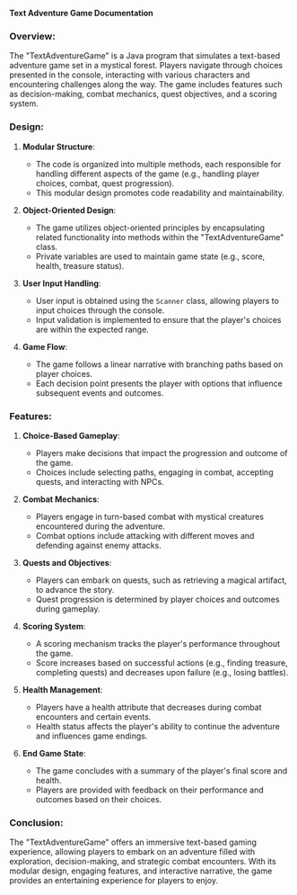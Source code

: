 **Text Adventure Game Documentation**
### Overview:

The "TextAdventureGame" is a Java program that simulates a text-based adventure game set in a mystical forest. Players navigate through choices presented in the console, interacting with various characters and encountering challenges along the way. The game includes features such as decision-making, combat mechanics, quest objectives, and a scoring system.

### Design:

1. **Modular Structure**:
   - The code is organized into multiple methods, each responsible for handling different aspects of the game (e.g., handling player choices, combat, quest progression).
   - This modular design promotes code readability and maintainability.

2. **Object-Oriented Design**:
   - The game utilizes object-oriented principles by encapsulating related functionality into methods within the "TextAdventureGame" class.
   - Private variables are used to maintain game state (e.g., score, health, treasure status).

3. **User Input Handling**:
   - User input is obtained using the `Scanner` class, allowing players to input choices through the console.
   - Input validation is implemented to ensure that the player's choices are within the expected range.

4. **Game Flow**:
   - The game follows a linear narrative with branching paths based on player choices.
   - Each decision point presents the player with options that influence subsequent events and outcomes.

### Features:

1. **Choice-Based Gameplay**:
   - Players make decisions that impact the progression and outcome of the game.
   - Choices include selecting paths, engaging in combat, accepting quests, and interacting with NPCs.

2. **Combat Mechanics**:
   - Players engage in turn-based combat with mystical creatures encountered during the adventure.
   - Combat options include attacking with different moves and defending against enemy attacks.

3. **Quests and Objectives**:
   - Players can embark on quests, such as retrieving a magical artifact, to advance the story.
   - Quest progression is determined by player choices and outcomes during gameplay.

4. **Scoring System**:
   - A scoring mechanism tracks the player's performance throughout the game.
   - Score increases based on successful actions (e.g., finding treasure, completing quests) and decreases upon failure (e.g., losing battles).

5. **Health Management**:
   - Players have a health attribute that decreases during combat encounters and certain events.
   - Health status affects the player's ability to continue the adventure and influences game endings.

6. **End Game State**:
   - The game concludes with a summary of the player's final score and health.
   - Players are provided with feedback on their performance and outcomes based on their choices.

### Conclusion:

The "TextAdventureGame" offers an immersive text-based gaming experience, allowing players to embark on an adventure filled with exploration, decision-making, and strategic combat encounters. With its modular design, engaging features, and interactive narrative, the game provides an entertaining experience for players to enjoy.
